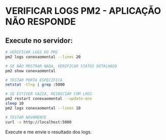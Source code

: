 # VERIFICAR LOGS PM2 - APLICAÇÃO NÃO RESPONDE

## Execute no servidor:

```bash
# VERIFICAR LOGS DO PM2
pm2 logs conexaomental --lines 20

# SE NÃO MOSTRAR NADA, VERIFICAR STATUS DETALHADO
pm2 show conexaomental

# TESTAR PORTA ESPECÍFICA
netstat -tlnp | grep :5000

# SE ESTIVER VAZIA, REINICIAR COM LOGS
pm2 restart conexaomental --update-env
sleep 10
pm2 logs conexaomental --lines 10

# TESTAR NOVAMENTE
curl -v http://localhost:5000
```

Execute e me envie o resultado dos logs.